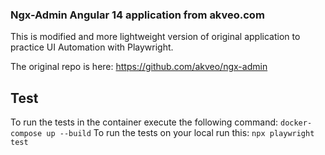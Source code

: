 ### Ngx-Admin Angular 14 application from akveo.com

This is modified and more lightweight version of original application to practice UI Automation with Playwright.

The original repo is here: https://github.com/akveo/ngx-admin

## Test
To run the tests in the container execute the following command:
<code>docker-compose up --build</code>
To run the tests on your local run this:
<code>npx playwright test</code>
